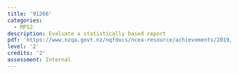 ```yaml
---
title: '91266'
categories:
  - MPS2
description: Evaluate a statistically based report
pdf: 'https://www.nzqa.govt.nz/nqfdocs/ncea-resource/achievements/2019/as91266.pdf'
level: '2'
credits: '2'
assessment: Internal
---
```


